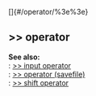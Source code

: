 []{#/operator/%3e%3e}    
## \>\> operator    
**See also:**    
:   [\>\> input operator](/ref/operator/%3e%3e/input/input.md)    
:   [\>\> operator (savefile)](/ref/savefile/operator/%3e%3e/%3e%3e.md)    
:   [\>\> shift operator](/ref/operator/%3e%3e/shift/shift.md)  